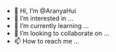 - 👋 Hi, I’m @AranyaHui
- 👀 I’m interested in ...
- 🌱 I’m currently learning ...
- 💞️ I’m looking to collaborate on ...
- 📫 How to reach me ...

<!---
AranyaHui/AranyaHui is a ✨ special ✨ repository because its `README.md` (this file) appears on your GitHub profile.
You can click the Preview link to take a look at your changes.
--->
